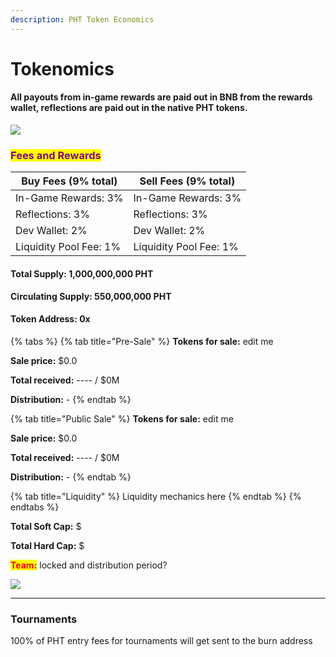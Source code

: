 ```yaml
---
description: PHT Token Economics
---
```


# Tokenomics

#### All payouts from in-game rewards are paid out in BNB from the rewards wallet, reflections are paid out in the native PHT tokens.

![](<../.gitbook/assets/pht\_token\_distribution (1).png>)

### <mark style="color:purple;">Fees and Rewards</mark>

| Buy Fees (9% total)    | Sell Fees (9% total)   |
| ---------------------- | ---------------------- |
| In-Game Rewards: 3%    | In-Game Rewards: 3%    |
| Reflections: 3%        | Reflections: 3%        |
| Dev Wallet: 2%         | Dev Wallet: 2%         |
| Liquidity Pool Fee: 1% | Liquidity Pool Fee: 1% |

#### Total Supply: 1,000,000,000 PHT

**Circulating Supply: 550,000,000 PHT**

#### Token Address: 0x

{% tabs %}
{% tab title="Pre-Sale" %}
**Tokens for sale:** edit me

**Sale price:** $0.0

**Total received:** ---- / $0M

**Distribution:** -
{% endtab %}

{% tab title="Public Sale" %}
**Tokens for sale:** edit me

**Sale price:** $0.0

**Total received:** ---- / $0M

**Distribution:** -
{% endtab %}

{% tab title="Liquidity" %}
Liquidity mechanics here
{% endtab %}
{% endtabs %}

**Total Soft Cap:** $

**Total Hard Cap:** $

<mark style="color:red;">**Team**</mark><mark style="color:purple;">**:**</mark> locked and distribution period?



![](../.gitbook/assets/pht\_funds\_distribution.png)

****

### Tournaments

100% of PHT entry fees for tournaments will get sent to the burn address
